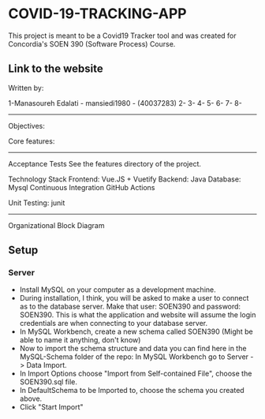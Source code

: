 # COVID-19-TRACKING-APP
This project is meant to be a Covid19 Tracker tool and was created for Concordia's SOEN 390 (Software Process) Course.

Link to the website
---------------------------------
Written by:

1-Manasoureh Edalati - mansiedi1980 - (40037283)
2-
3-
4-
5-
6-
7-
8-

-----------------------------------
Objectives:


Core features: 

----------------------------------
Acceptance Tests
See the features directory of the project.

Technology Stack
Frontend:
Vue.JS + Vuetify
Backend:
Java
Database:
Mysql
Continuous Integration
GitHub Actions

Unit Testing:
junit

-------------------------------------------------------------
Organizational Block Diagram
## Setup

### Server

- Install MySQL on your computer as a development machine.
- During installation, I think, you will be asked to make a user to connect as to the database server. Make that user: SOEN390 and password: SOEN390. This is what the application and website will assume the login credentials are when connecting to your database server.
- In MySQL Workbench, create a new schema called SOEN390 (Might be able to name it anything, don't know)
- Now to import the schema structure and data you can find here in the MySQL-Schema folder of the repo: In MySQL Workbench go to Server -> Data Import. 
- In Import Options choose "Import from Self-contained File", choose the SOEN390.sql file.
- In DefaultSchema to be Imported to, choose the schema you created above.
- Click "Start Import"
